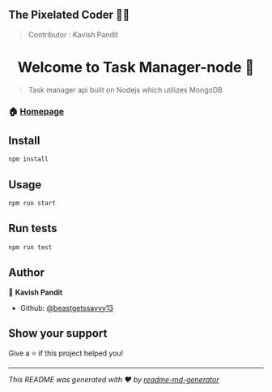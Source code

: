 ## The Pixelated Coder  :man_technologist:

> Contributor : Kavish Pandit 

<h1 align="center">Welcome to Task Manager-node 👋</h1>

> Task manager api built on Nodejs which utilizes MongoDB

### 🏠 [Homepage](https://github.com/beastgetssavvy13/task-manager-api-prod)

## Install

```sh
npm install
```

## Usage

```sh
npm run start
```

## Run tests

```sh
npm run test
```

## Author

👤 **Kavish Pandit**

* Github: [@beastgetssavvy13](https://github.com/beastgetssavvy13)

## Show your support

Give a ⭐️ if this project helped you!

***
_This README was generated with ❤️ by [readme-md-generator](https://github.com/beastgetssavvy13/task-manager-api-prod)_
